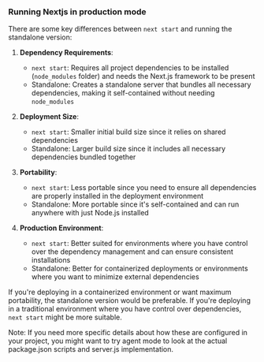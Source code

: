 ### Running Nextjs in production mode

There are some key differences between `next start` and running the standalone version:

1. **Dependency Requirements**:

   - `next start`: Requires all project dependencies to be installed (`node_modules` folder) and needs the Next.js framework to be present
   - Standalone: Creates a standalone server that bundles all necessary dependencies, making it self-contained without needing `node_modules`

2. **Deployment Size**:

   - `next start`: Smaller initial build size since it relies on shared dependencies
   - Standalone: Larger build size since it includes all necessary dependencies bundled together

3. **Portability**:

   - `next start`: Less portable since you need to ensure all dependencies are properly installed in the deployment environment
   - Standalone: More portable since it's self-contained and can run anywhere with just Node.js installed

4. **Production Environment**:
   - `next start`: Better suited for environments where you have control over the dependency management and can ensure consistent installations
   - Standalone: Better for containerized deployments or environments where you want to minimize external dependencies

If you're deploying in a containerized environment or want maximum portability, the standalone version would be preferable. If you're deploying in a traditional environment where you have control over dependencies, `next start` might be more suitable.

Note: If you need more specific details about how these are configured in your project, you might want to try agent mode to look at the actual package.json scripts and server.js implementation.
